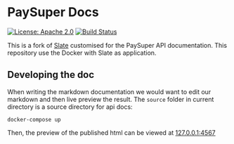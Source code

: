 # PaySuper Docs
[![License: Apache 2.0](https://img.shields.io/badge/License-Apache2.0-green.svg)](https://opensource.org/licenses/Apache2.0)
[![Build Status](https://travis-ci.org/paysuper/paysuper-docs.svg?branch=master)](https://travis-ci.org/paysuper/paysuper-docs) 

This is a fork of [Slate](https://github.com/lord/slate) customised for the PaySuper API documentation. This repository 
use the Docker with Slate as application.   

## Developing the doc

When writing the markdown documentation we would want to edit our markdown and then live preview the result. The `source` folder
in current directory is a source directory for api docs:

```
docker-compose up 
```

Then, the preview of the published html can be viewed at [127.0.0.1:4567](http://127.0.0.1:4567)
